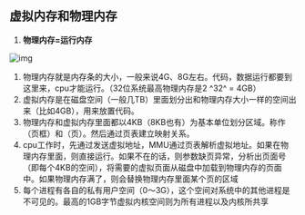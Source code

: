 ## 虚拟内存和物理内存

1. **物理内存=运行内存**

![img](https://img-blog.csdn.net/20180830114901391?watermark/2/text/aHR0cHM6Ly9ibG9nLmNzZG4ubmV0L2x2eWliaW44OTA=/font/5a6L5L2T/fontsize/400/fill/I0JBQkFCMA==/dissolve/70)



1. 物理内存就是内存条的大小，一般来说4G、8G左右。代码，数据运行都要到这里来，cpu才能运行。（32位系统最高物理内存是2 ^32^ = 4GB）
2. 虚拟内存是在磁盘空间（一般几TB）里面划分出和物理内存大小一样的空间出来（比如4GB），用来放置代码。
3. 物理内存和虚拟内存里面都以4KB（8KB也有）为基本单位划分区域。称作（页框）和（页）。然后通过页表建立映射关系。
4. cpu工作时，先通过发送虚拟地址，MMU通过页表解析虚拟地址。如果在物理内存里面，则直接运行。如果不在的话，则参数缺页异常，分析出页面号（即每个4KB的空间），将需要的虚拟页面从磁盘中加载到物理内存的页面中。如果物理内存满了，则会替换物理内存里面某个页的区域
5. 每个进程有各自的私有用户空间（0～3G），这个空间对系统中的其他进程是不可见的。最高的1GB字节虚拟内核空间则为所有进程以及内核所共享